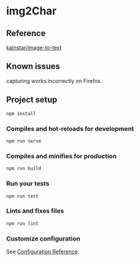 # img2Char

## Reference
[kainstar/image-to-text](https://github.com/kainstar/image-to-text)

## Known issues

capturing works incorrectly on Firefox.

## Project setup
```
npm install
```

### Compiles and hot-reloads for development
```
npm run serve
```

### Compiles and minifies for production
```
npm run build
```

### Run your tests
```
npm run test
```

### Lints and fixes files
```
npm run lint
```

### Customize configuration
See [Configuration Reference](https://cli.vuejs.org/config/).
